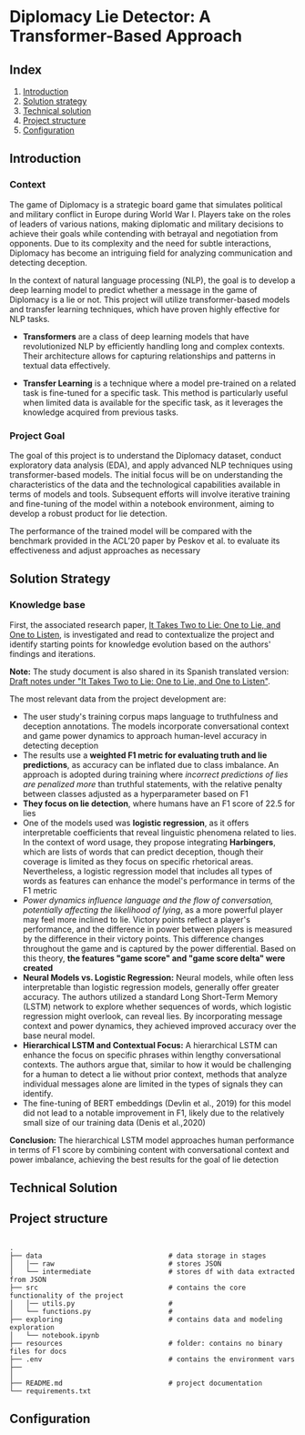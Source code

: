 # Diplomacy Lie Detector: A Transformer-Based Approach

## Index
1. [Introduction](#introduction)
2. [Solution strategy](#solution-strategy)
3. [Technical solution](#technical-solution)
4. [Project structure](#project-structure)
5. [Configuration](#configuration)


## Introduction
### Context
The game of Diplomacy is a strategic board game that simulates political and military conflict in Europe during World War I. Players take on the roles of leaders of various nations, making diplomatic and military decisions to achieve their goals while contending with betrayal and negotiation from opponents. Due to its complexity and the need for subtle interactions, Diplomacy has become an intriguing field for analyzing communication and detecting deception.

In the context of natural language processing (NLP), the goal is to develop a deep learning model to predict whether a message in the game of Diplomacy is a lie or not. This project will utilize transformer-based models and transfer learning techniques, which have proven highly effective for NLP tasks.

* **Transformers** are a class of deep learning models that have revolutionized NLP by efficiently handling long and complex contexts. Their architecture allows for capturing relationships and patterns in textual data effectively.

* **Transfer Learning** is a technique where a model pre-trained on a related task is fine-tuned for a specific task. This method is particularly useful when limited data is available for the specific task, as it leverages the knowledge acquired from previous tasks.

### Project Goal 
The goal of this project is to understand the Diplomacy dataset, conduct exploratory data analysis (EDA), and apply advanced NLP techniques using transformer-based models. The initial focus will be on understanding the characteristics of the data and the technological capabilities available in terms of models and tools. Subsequent efforts will involve iterative training and fine-tuning of the model within a notebook environment, aiming to develop a robust product for lie detection.

The performance of the trained model will be compared with the benchmark provided in the ACL’20 paper by Peskov et al. to evaluate its effectiveness and adjust approaches as necessary


## Solution Strategy

### Knowledge base
First, the associated research paper, [It Takes Two to Lie: One to Lie, and One to Listen](https://users.umiacs.umd.edu/~jbg/docs/2020_acl_diplomacy.pdf), is investigated and read to contextualize the project and identify starting points for knowledge evolution based on the authors' findings and iterations.

**Note:** The study document is also shared in its Spanish translated version: [Draft notes under "It Takes Two to Lie: One to Lie, and One to Listen"](https://jotalvaro-data-scientist.craft.me/eNyRE0M8jzGX9x).

The most relevant data from the project development are:

* The user study's training corpus maps language to truthfulness and deception annotations. The models incorporate conversational context and game power dynamics to approach human-level accuracy in detecting deception
* The results use a **weighted F1 metric for evaluating truth and lie predictions**, as accuracy can be inflated due to class imbalance. An approach is adopted during training where *incorrect predictions of lies are penalized more* than truthful statements, with the relative penalty between classes adjusted as a hyperparameter based on F1
* **They focus on lie detection**, where humans have an F1 score of 22.5 for lies
* One of the models used was **logistic regression**, as it offers interpretable coefficients that reveal linguistic phenomena related to lies. In the context of word usage, they propose integrating **Harbingers**, which are lists of words that can predict deception, though their coverage is limited as they focus on specific rhetorical areas. Nevertheless, a logistic regression model that includes all types of words as features can enhance the model's performance in terms of the F1 metric
* *Power dynamics influence language and the flow of conversation, potentially affecting the likelihood of lying*, as a more powerful player may feel more inclined to lie. Victory points reflect a player's performance, and the difference in power between players is measured by the difference in their victory points. This difference changes throughout the game and is captured by the power differential. Based on this theory, **the features "game score" and "game score delta" were created**
* **Neural Models vs. Logistic Regression:** Neural models, while often less interpretable than logistic regression models, generally offer greater accuracy. The authors utilized a standard Long Short-Term Memory (LSTM) network to explore whether sequences of words, which logistic regression might overlook, can reveal lies. By incorporating message context and power dynamics, they achieved improved accuracy over the base neural model.
* **Hierarchical LSTM and Contextual Focus:** A hierarchical LSTM can enhance the focus on specific phrases within lengthy conversational contexts. The authors argue that, similar to how it would be challenging for a human to detect a lie without prior context, methods that analyze individual messages alone are limited in the types of signals they can identify.
* The fine-tuning of BERT embeddings (Devlin et al., 2019) for this model did not lead to a notable improvement in F1, likely due to the relatively small size of our training data (Denis et al.,2020)

**Conclusion:** The hierarchical LSTM model approaches human performance in terms of F1 score by combining content with conversational context and power imbalance, achieving the best results for the goal of lie detection



## Technical Solution

## Project structure

```linux

.
├── data                               # data storage in stages
│   │── raw                            # stores JSON 
│   └── intermediate                   # stores df with data extracted from JSON
├── src                                # contains the core functionality of the project
│   │── utils.py                       #       
│   └── functions.py                   # 
├── exploring                          # contains data and modeling exploration
│   └── notebook.ipynb 
├── resources                          # folder: contains no binary files for docs
├── .env                               # contains the environment vars
├──                   
│
├── README.md                          # project documentation
└── requirements.txt                   

```

## Configuration
